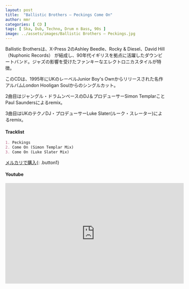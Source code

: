 ```yaml
---
layout: post
title:  "Ballistic Brothers – Peckings Come On"
author: mmr
categories: [ CD ]
tags: [ Ska, Dub, Techno, Drum n Bass, 90s ]
image: ../assets/images/Ballistic Brothers – Peckings.jpg
---
```


Ballistic Brothersは、X-Press 2のAshley Beedle、Rocky & Diesel、David Hill（Nuphonic Records） が結成し、90年代イギリスを拠点に活躍したダウンビートバンド。ジャズの影響を受けたファンキーなエレクトロニカスタイルが特徴。

このCDは、1995年にUKのレーベルJunior Boy's Ownからリリースされた名作アルバムLondon Hooligan Soulからのシングルカット。

2曲目はジャングル・ドラムンベースのDJ＆プロデューサーSimon TemplarことPaul Saundersによるremix。

3曲目はUKのテクノDJ・プロデューサーLuke Slater(ルーク・スレーター)によるremix。

#### Tracklist
```md
1. Peckings
2. Come On (Simon Templar Mix)
3. Come On (Luke Slater Mix)
```

[メルカリで購入](https://jp.mercari.com/item/m11109997643?afid=6142608987){: .button1}

#### Youtube
<iframe width="560" height="315" src="https://www.youtube.com/embed/XibBwi8wmUY?si=H7xFy0WWrh-wWI8l" title="YouTube video player" frameborder="0" allow="accelerometer; autoplay; clipboard-write; encrypted-media; gyroscope; picture-in-picture; web-share" referrerpolicy="strict-origin-when-cross-origin" allowfullscreen></iframe>